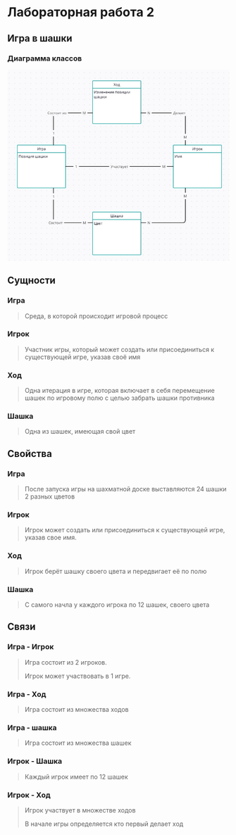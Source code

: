 # Лабораторная работа 2
## Игра в шашки

### Диаграмма классов
![alt text](<./2.1.jpg>)


## Сущности 
### Игра
> Среда, в которой происходит игровой процесс

### Игрок
> Участник игры, который может создать или присоединиться к существующей игре, указав своё имя

### Ход
> Одна итерация в игре, которая включает в себя перемещение шашек по игровому полю с целью забрать шашки противника

### Шашка
> Одна из шашек, имеющая свой цвет



## Свойства
### Игра
> После запуска игры на шахматной доске выставляются 24 шашки 2 разных цветов

### Игрок
> Игрок может создать или присоединиться к существующей игре, указав свое имя. 

### Ход
> Игрок берёт шашку своего цвета и передвигает её по полю

### Шашка
> С самого начла у каждого игрока по 12 шашек, своего цвета



## Связи
### Игра - Игрок
> Игра состоит из 2 игроков.
>
> Игрок может участвовать в 1 игре.

### Игра - Ход
> Игра состоит из множества ходов

### Игра - шашка
> Игра состоит из множества шашек

### Игрок - Шашка
> Каждый игрок имеет по 12 шашек 

### Игрок - Ход 
> Игрок участвует в множестве ходов
> 
> В начале игры определяется кто первый делает ход

